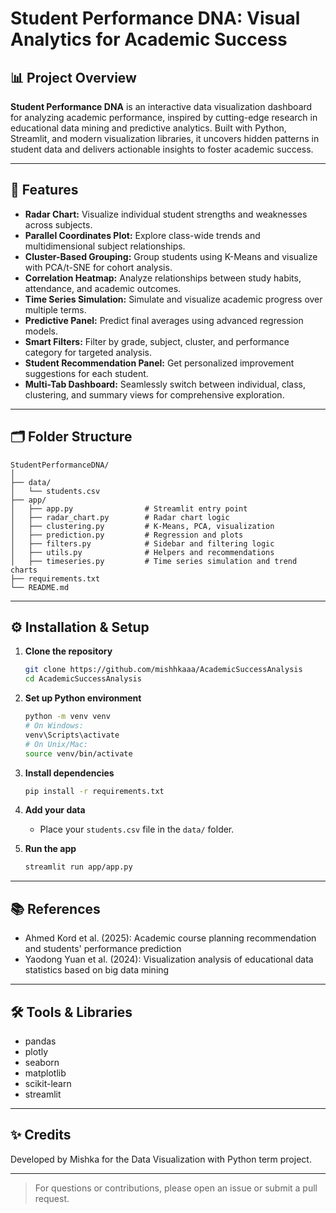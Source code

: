 # Student Performance DNA: Visual Analytics for Academic Success

## 📊 Project Overview

**Student Performance DNA** is an interactive data visualization dashboard for analyzing academic performance, inspired by cutting-edge research in educational data mining and predictive analytics. Built with Python, Streamlit, and modern visualization libraries, it uncovers hidden patterns in student data and delivers actionable insights to foster academic success.

---

## 🚀 Features

- **Radar Chart:** Visualize individual student strengths and weaknesses across subjects.
- **Parallel Coordinates Plot:** Explore class-wide trends and multidimensional subject relationships.
- **Cluster-Based Grouping:** Group students using K-Means and visualize with PCA/t-SNE for cohort analysis.
- **Correlation Heatmap:** Analyze relationships between study habits, attendance, and academic outcomes.
- **Time Series Simulation:** Simulate and visualize academic progress over multiple terms.
- **Predictive Panel:** Predict final averages using advanced regression models.
- **Smart Filters:** Filter by grade, subject, cluster, and performance category for targeted analysis.
- **Student Recommendation Panel:** Get personalized improvement suggestions for each student.
- **Multi-Tab Dashboard:** Seamlessly switch between individual, class, clustering, and summary views for comprehensive exploration.

---

## 🗂️ Folder Structure

```
StudentPerformanceDNA/
│
├── data/
│   └── students.csv
├── app/
│   ├── app.py                # Streamlit entry point
│   ├── radar_chart.py        # Radar chart logic
│   ├── clustering.py         # K-Means, PCA, visualization
│   ├── prediction.py         # Regression and plots
│   ├── filters.py            # Sidebar and filtering logic
│   ├── utils.py              # Helpers and recommendations
│   ├── timeseries.py         # Time series simulation and trend charts
├── requirements.txt
└── README.md
```

---

## ⚙️ Installation & Setup

1. **Clone the repository**
    ```bash
    git clone https://github.com/mishhkaaa/AcademicSuccessAnalysis
    cd AcademicSuccessAnalysis
    ```

2. **Set up Python environment**
    ```bash
    python -m venv venv
    # On Windows:
    venv\Scripts\activate
    # On Unix/Mac:
    source venv/bin/activate
    ```

3. **Install dependencies**
    ```bash
    pip install -r requirements.txt
    ```

4. **Add your data**
    - Place your `students.csv` file in the `data/` folder.

5. **Run the app**
    ```bash
    streamlit run app/app.py
    ```

---

## 📚 References

- Ahmed Kord et al. (2025): Academic course planning recommendation and students' performance prediction
- Yaodong Yuan et al. (2024): Visualization analysis of educational data statistics based on big data mining

---

## 🛠️ Tools & Libraries

- pandas
- plotly
- seaborn
- matplotlib
- scikit-learn
- streamlit

---

## ✨ Credits

Developed by Mishka for the Data Visualization with Python term project.

---

> For questions or contributions, please open an issue or submit a pull request.
